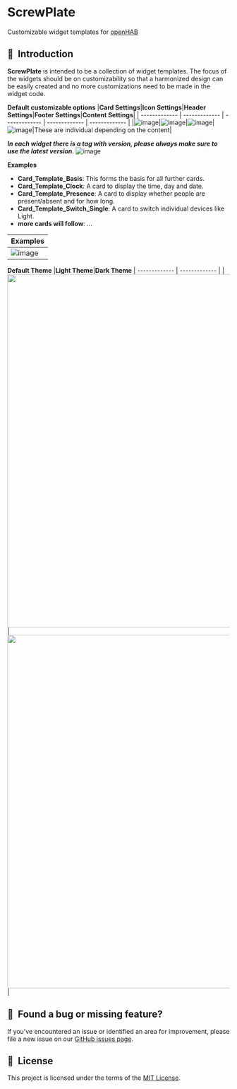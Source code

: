 # ScrewPlate #
Customizable widget templates for [openHAB](https://www.openhab.org/)

## 🚀&nbsp; Introduction
**ScrewPlate** is intended to be a collection of widget templates. The focus of the widgets should be on customizability so that a harmonized design can be easily created and no more customizations need to be made in the widget code.

**Default customizable options**
|**Card Settings**|**Icon Settings**|**Header Settings**|**Footer Settings**|**Content Settings**|
| ------------- | ------------- | ------------- | ------------- | ------------- |
|![image](https://github.com/user-attachments/assets/0aacc9ed-8857-4828-8056-99de0ccb2a0c)|![image](https://github.com/user-attachments/assets/afe4ff15-38a6-4263-9b86-6c9813b1ac49)|![image](https://github.com/user-attachments/assets/22482736-f67d-45d1-9df2-24e8e502e462)|![image](https://github.com/user-attachments/assets/a608257e-52f8-4787-b306-4a33f66d9641)|These are individual depending on the content|

***In each widget there is a tag with version, please always make sure to use the latest version.***
![image](https://github.com/user-attachments/assets/0552a4e9-1700-4567-8469-b9d5efd6f5cc)


**Examples**
- **Card_Template_Basis**: This forms the basis for all further cards.
- **Card_Template_Clock**: A card to display the time, day and date.
- **Card_Template_Presence**: A card to display whether people are present/absent and for how long.
- **Card_Template_Switch_Single**: A card to switch individual devices like Light.
- **more cards will follow**: ...
  
|**Examples**|
| ------------- |
|![image](https://github.com/user-attachments/assets/f95290a0-3dca-4235-be9c-2b26bcbfd49a)|

**Default Theme**
|**Light Theme**|**Dark Theme**
| ------------- | ------------- |
|<img src="https://github.com/user-attachments/assets/8c796a0d-f0be-4a81-856f-ee7aa3d432ee" height="800">|<img src="https://github.com/user-attachments/assets/d32dd77b-bf34-454c-b28e-163c57de8ce0" height="800">|

## 🤝&nbsp; Found a bug or missing feature?
If you’ve encountered an issue or identified an area for improvement, please file a new issue on our [GitHub issues page](https://github.com/DrScr3w/ScrewPlate/issues).

## 📜&nbsp; License
This project is licensed under the terms of the [MIT License](LICENSE).
